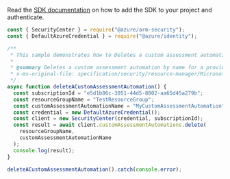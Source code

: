 Read the [SDK documentation](https://github.com/Azure/azure-sdk-for-js/blob/%40azure%2Farm-security_5.0.0/sdk/security/arm-security/README.md) on how to add the SDK to your project and authenticate.

```javascript
const { SecurityCenter } = require("@azure/arm-security");
const { DefaultAzureCredential } = require("@azure/identity");

/**
 * This sample demonstrates how to Deletes a custom assessment automation by name for a provided subscription
 *
 * @summary Deletes a custom assessment automation by name for a provided subscription
 * x-ms-original-file: specification/security/resource-manager/Microsoft.Security/preview/2021-07-01-preview/examples/CustomAssessmentAutomations/customAssessmentAutomationDelete_example.json
 */
async function deleteACustomAssessmentAutomation() {
  const subscriptionId = "e5d1b86c-3051-44d5-8802-aa65d45a279b";
  const resourceGroupName = "TestResourceGroup";
  const customAssessmentAutomationName = "MyCustomAssessmentAutomation";
  const credential = new DefaultAzureCredential();
  const client = new SecurityCenter(credential, subscriptionId);
  const result = await client.customAssessmentAutomations.delete(
    resourceGroupName,
    customAssessmentAutomationName
  );
  console.log(result);
}

deleteACustomAssessmentAutomation().catch(console.error);
```
